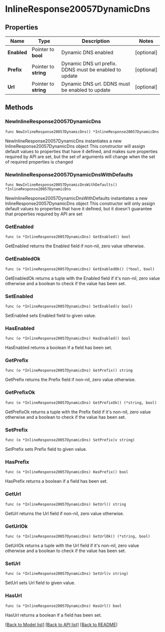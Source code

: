 # InlineResponse20057DynamicDns

## Properties

Name | Type | Description | Notes
------------ | ------------- | ------------- | -------------
**Enabled** | Pointer to **bool** | Dynamic DNS enabled | [optional] 
**Prefix** | Pointer to **string** | Dynamic DNS url prefix. DDNS must be enabled to update | [optional] 
**Url** | Pointer to **string** | Dynamic DNS url. DDNS must be enabled to update | [optional] 

## Methods

### NewInlineResponse20057DynamicDns

`func NewInlineResponse20057DynamicDns() *InlineResponse20057DynamicDns`

NewInlineResponse20057DynamicDns instantiates a new InlineResponse20057DynamicDns object
This constructor will assign default values to properties that have it defined,
and makes sure properties required by API are set, but the set of arguments
will change when the set of required properties is changed

### NewInlineResponse20057DynamicDnsWithDefaults

`func NewInlineResponse20057DynamicDnsWithDefaults() *InlineResponse20057DynamicDns`

NewInlineResponse20057DynamicDnsWithDefaults instantiates a new InlineResponse20057DynamicDns object
This constructor will only assign default values to properties that have it defined,
but it doesn't guarantee that properties required by API are set

### GetEnabled

`func (o *InlineResponse20057DynamicDns) GetEnabled() bool`

GetEnabled returns the Enabled field if non-nil, zero value otherwise.

### GetEnabledOk

`func (o *InlineResponse20057DynamicDns) GetEnabledOk() (*bool, bool)`

GetEnabledOk returns a tuple with the Enabled field if it's non-nil, zero value otherwise
and a boolean to check if the value has been set.

### SetEnabled

`func (o *InlineResponse20057DynamicDns) SetEnabled(v bool)`

SetEnabled sets Enabled field to given value.

### HasEnabled

`func (o *InlineResponse20057DynamicDns) HasEnabled() bool`

HasEnabled returns a boolean if a field has been set.

### GetPrefix

`func (o *InlineResponse20057DynamicDns) GetPrefix() string`

GetPrefix returns the Prefix field if non-nil, zero value otherwise.

### GetPrefixOk

`func (o *InlineResponse20057DynamicDns) GetPrefixOk() (*string, bool)`

GetPrefixOk returns a tuple with the Prefix field if it's non-nil, zero value otherwise
and a boolean to check if the value has been set.

### SetPrefix

`func (o *InlineResponse20057DynamicDns) SetPrefix(v string)`

SetPrefix sets Prefix field to given value.

### HasPrefix

`func (o *InlineResponse20057DynamicDns) HasPrefix() bool`

HasPrefix returns a boolean if a field has been set.

### GetUrl

`func (o *InlineResponse20057DynamicDns) GetUrl() string`

GetUrl returns the Url field if non-nil, zero value otherwise.

### GetUrlOk

`func (o *InlineResponse20057DynamicDns) GetUrlOk() (*string, bool)`

GetUrlOk returns a tuple with the Url field if it's non-nil, zero value otherwise
and a boolean to check if the value has been set.

### SetUrl

`func (o *InlineResponse20057DynamicDns) SetUrl(v string)`

SetUrl sets Url field to given value.

### HasUrl

`func (o *InlineResponse20057DynamicDns) HasUrl() bool`

HasUrl returns a boolean if a field has been set.


[[Back to Model list]](../README.md#documentation-for-models) [[Back to API list]](../README.md#documentation-for-api-endpoints) [[Back to README]](../README.md)


